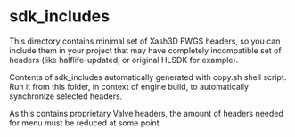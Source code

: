 # sdk_includes

This directory contains minimal set of Xash3D FWGS headers,
so you can include them in your project that may have completely incompatible
set of headers (like halflife-updated, or original HLSDK for example).

Contents of sdk_includes automatically generated with copy.sh shell script.
Run it from this folder, in context of engine build, to automatically synchronize
selected headers.

As this contains proprietary Valve headers, the amount of headers needed for menu
must be reduced at some point.
